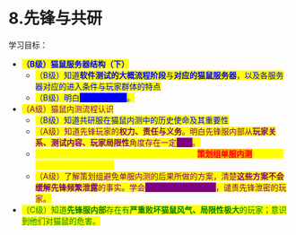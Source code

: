 # 8.先锋与共研

学习目标：

* <mark style="color:blue;">**（B级）猫鼠服务器结构（下）**</mark>
  * <mark style="color:blue;">（B级）知道</mark><mark style="color:blue;">**软件测试的大概流程阶段**</mark><mark style="color:blue;">与</mark><mark style="color:blue;">**对应的猫鼠服务器**</mark><mark style="color:blue;">，以及各服务器对应的进入条件与玩家群体的特点</mark>
  * <mark style="color:blue;">（B级）明白</mark><mark style="color:blue;background-color:blue;">**测试的重要性**</mark><mark style="color:blue;">。</mark>
* <mark style="color:purple;">（A级）猫鼠内测流程认识</mark>
  * <mark style="color:blue;">（B级）知道共研服在猫鼠内测中的历史使命及其重要性</mark>
  * <mark style="color:purple;">（A级）知道先锋玩家的</mark><mark style="color:purple;">**权力、责任与义务**</mark><mark style="color:purple;">。明白先锋服内部从</mark><mark style="color:purple;">**玩家关系、测试内容、玩家局限性**</mark><mark style="color:purple;">角度存在一定</mark><mark style="color:purple;background-color:purple;">**危机**</mark><mark style="color:purple;">。</mark>
  * <mark style="color:yellow;">（S级）理解先锋服频繁惨遭泄露的</mark><mark style="color:yellow;">**根本原因**</mark><mark style="color:yellow;">是</mark><mark style="color:red;background-color:orange;">**策划组单服内测**</mark><mark style="color:yellow;">，</mark><mark style="color:yellow;">**会运用该理论看待先锋现状**</mark><mark style="color:yellow;">。</mark>
  * <mark style="color:purple;">（A级）了解策划组避免单服内测的后果所做的方案，清楚</mark><mark style="color:purple;">**这些方案不会缓解先锋频繁泄露**</mark><mark style="color:purple;">的事实。学会</mark><mark style="color:purple;background-color:purple;">**抵制策划组单服内测**</mark><mark style="color:purple;">，谴责先锋泄密的玩家。</mark>
* <mark style="color:green;">（C级）知道</mark><mark style="color:green;">**先锋服内部**</mark><mark style="color:green;">存在有</mark><mark style="color:green;">**严重败坏猫鼠风气、局限性极大**</mark><mark style="color:green;">的玩家；意识到他们对猫鼠的危害。</mark>





